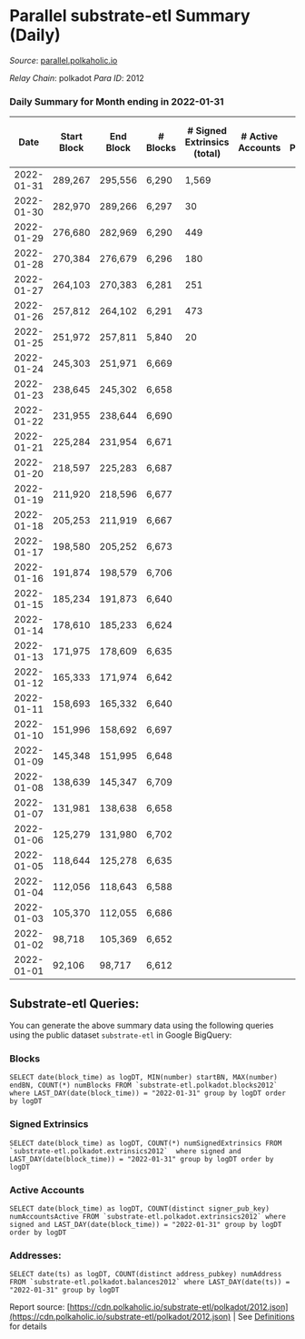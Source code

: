 # Parallel substrate-etl Summary (Daily)

_Source_: [parallel.polkaholic.io](https://parallel.polkaholic.io)

*Relay Chain*: polkadot
*Para ID*: 2012



### Daily Summary for Month ending in 2022-01-31


| Date | Start Block | End Block | # Blocks | # Signed Extrinsics (total) | # Active Accounts | # Passive | # New | # Addresses with Balances | # Events | # Transfers | # XCM Transfers In | # XCM Transfers Out |
| ---- | ----------- | --------- | -------- | --------------------------- | ----------------- | --------- | ----- | ------------------------- | -------- | ----------- | ------------------ | ------------------- |
| 2022-01-31 | 289,267 | 295,556 | 6,290  | 1,569 |  |  |  | 29,475 | 222,485 | 25,390 ($63,663,544.49) |   |   |
| 2022-01-30 | 282,970 | 289,266 | 6,297  | 30 |  |  |  | 26,022 | 14,899 |   |   |   |
| 2022-01-29 | 276,680 | 282,969 | 6,290  | 449 |  |  |  | 25,617 | 47,757 |   |   |   |
| 2022-01-28 | 270,384 | 276,679 | 6,296  | 180 |  |  |  | 19,183 | 27,072 |   |   |   |
| 2022-01-27 | 264,103 | 270,383 | 6,281  | 251 |  |  |  | 16,229 | 33,289 |   |   |   |
| 2022-01-26 | 257,812 | 264,102 | 6,291  | 473 |  |  |  | 11,573 | 54,361 |   |   |   |
| 2022-01-25 | 251,972 | 257,811 | 5,840  | 20 |  |  |  | 11 | 11,781 | 4 ($3.48) |   |   |
| 2022-01-24 | 245,303 | 251,971 | 6,669  |  |  |  |  |  | 13,341 |   |   |   |
| 2022-01-23 | 238,645 | 245,302 | 6,658  |  |  |  |  |  | 13,323 |   |   |   |
| 2022-01-22 | 231,955 | 238,644 | 6,690  |  |  |  |  | 7 | 13,387 |   |   |   |
| 2022-01-21 | 225,284 | 231,954 | 6,671  |  |  |  |  | 7 | 13,348 |   |   |   |
| 2022-01-20 | 218,597 | 225,283 | 6,687  |  |  |  |  | 7 | 13,381 |   |   |   |
| 2022-01-19 | 211,920 | 218,596 | 6,677  |  |  |  |  | 7 | 13,361 |   |   |   |
| 2022-01-18 | 205,253 | 211,919 | 6,667  |  |  |  |  | 7 | 13,340 |   |   |   |
| 2022-01-17 | 198,580 | 205,252 | 6,673  |  |  |  |  |  | 13,353 |   |   |   |
| 2022-01-16 | 191,874 | 198,579 | 6,706  |  |  |  |  | 7 | 13,419 |   |   |   |
| 2022-01-15 | 185,234 | 191,873 | 6,640  |  |  |  |  | 7 | 13,287 |   |   |   |
| 2022-01-14 | 178,610 | 185,233 | 6,624  |  |  |  |  | 7 | 13,254 |   |   |   |
| 2022-01-13 | 171,975 | 178,609 | 6,635  |  |  |  |  | 7 | 13,277 |   |   |   |
| 2022-01-12 | 165,333 | 171,974 | 6,642  |  |  |  |  | 7 | 13,291 |   |   |   |
| 2022-01-11 | 158,693 | 165,332 | 6,640  |  |  |  |  | 7 | 13,283 |   |   |   |
| 2022-01-10 | 151,996 | 158,692 | 6,697  |  |  |  |  | 7 | 13,401 |   |   |   |
| 2022-01-09 | 145,348 | 151,995 | 6,648  |  |  |  |  | 7 | 13,303 |   |   |   |
| 2022-01-08 | 138,639 | 145,347 | 6,709  |  |  |  |  | 7 | 13,424 |   |   |   |
| 2022-01-07 | 131,981 | 138,638 | 6,658  |  |  |  |  |  | 13,323 |   |   |   |
| 2022-01-06 | 125,279 | 131,980 | 6,702  |  |  |  |  | 7 | 13,411 |   |   |   |
| 2022-01-05 | 118,644 | 125,278 | 6,635  |  |  |  |  | 7 | 13,277 |   |   |   |
| 2022-01-04 | 112,056 | 118,643 | 6,588  |  |  |  |  | 7 | 13,182 |   |   |   |
| 2022-01-03 | 105,370 | 112,055 | 6,686  |  |  |  |  | 7 | 13,379 |   |   |   |
| 2022-01-02 | 98,718 | 105,369 | 6,652  |  |  |  |  | 7 | 13,311 |   |   |   |
| 2022-01-01 | 92,106 | 98,717 | 6,612  |  |  |  |  | 7 | 13,230 |   |   |   |

## Substrate-etl Queries:
You can generate the above summary data using the following queries using the public dataset `substrate-etl` in Google BigQuery:


### Blocks
```
SELECT date(block_time) as logDT, MIN(number) startBN, MAX(number) endBN, COUNT(*) numBlocks FROM `substrate-etl.polkadot.blocks2012`  where LAST_DAY(date(block_time)) = "2022-01-31" group by logDT order by logDT
```


### Signed Extrinsics
```
SELECT date(block_time) as logDT, COUNT(*) numSignedExtrinsics FROM `substrate-etl.polkadot.extrinsics2012`  where signed and LAST_DAY(date(block_time)) = "2022-01-31" group by logDT order by logDT
```


### Active Accounts
```
SELECT date(block_time) as logDT, COUNT(distinct signer_pub_key) numAccountsActive FROM `substrate-etl.polkadot.extrinsics2012` where signed and LAST_DAY(date(block_time)) = "2022-01-31" group by logDT order by logDT
```


### Addresses:
```
SELECT date(ts) as logDT, COUNT(distinct address_pubkey) numAddress FROM `substrate-etl.polkadot.balances2012` where LAST_DAY(date(ts)) = "2022-01-31" group by logDT
```



Report source: [https://cdn.polkaholic.io/substrate-etl/polkadot/2012.json](https://cdn.polkaholic.io/substrate-etl/polkadot/2012.json) | See [Definitions](/DEFINITIONS.md) for details
